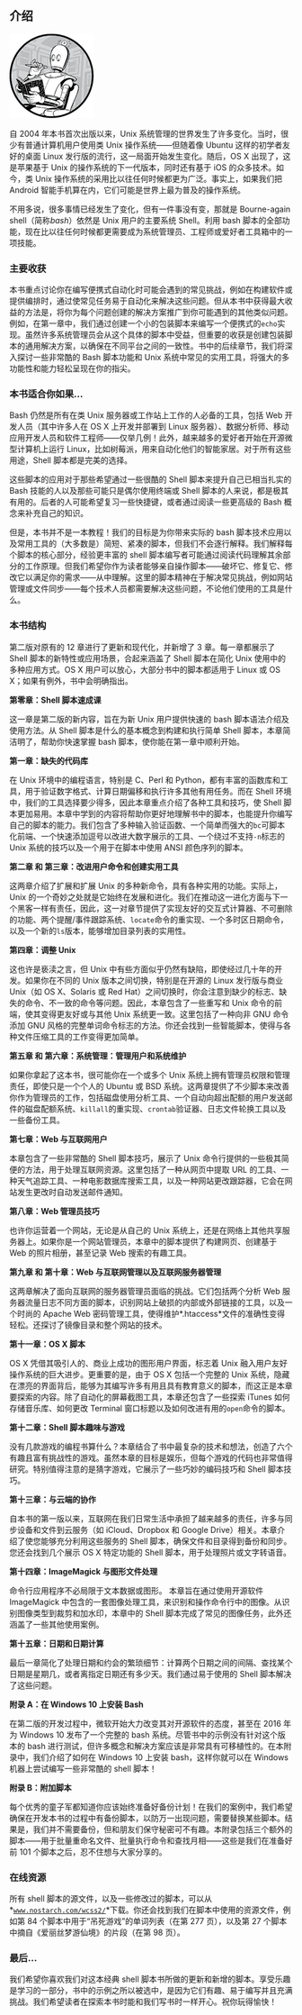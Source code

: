 ## **介绍**

![image](img/common4.jpg)

自 2004 年本书首次出版以来，Unix 系统管理的世界发生了许多变化。当时，很少有普通计算机用户使用类 Unix 操作系统——但随着像 Ubuntu 这样的初学者友好的桌面 Linux 发行版的流行，这一局面开始发生变化。随后，OS X 出现了，这是苹果基于 Unix 的操作系统的下一代版本，同时还有基于 iOS 的众多技术。如今，类 Unix 操作系统的采用比以往任何时候都更为广泛。事实上，如果我们把 Android 智能手机算在内，它们可能是世界上最为普及的操作系统。

不用多说，很多事情已经发生了变化，但有一件事没有变，那就是 Bourne-again shell（简称*bash*）依然是 Unix 用户的主要系统 Shell。利用 bash 脚本的全部功能，现在比以往任何时候都更需要成为系统管理员、工程师或爱好者工具箱中的一项技能。

### **主要收获**

本书重点讨论你在编写便携式自动化时可能会遇到的常见挑战，例如在构建软件或提供编排时，通过使常见任务易于自动化来解决这些问题。但从本书中获得最大收益的方法是，将你为每个问题创建的解决方案推广到你可能遇到的其他类似问题。例如，在第一章中，我们通过创建一个小的包装脚本来编写一个便携式的`echo`实现。虽然许多系统管理员会从这个具体的脚本中受益，但重要的收获是创建包装脚本的通用解决方案，以确保在不同平台之间的一致性。书中的后续章节，我们将深入探讨一些非常酷的 Bash 脚本功能和 Unix 系统中常见的实用工具，将强大的多功能性和能力轻松呈现在你的指尖。

### **本书适合你如果...**

Bash 仍然是所有在类 Unix 服务器或工作站上工作的人必备的工具，包括 Web 开发人员（其中许多人在 OS X 上开发并部署到 Linux 服务器）、数据分析师、移动应用开发人员和软件工程师——仅举几例！此外，越来越多的爱好者开始在开源微型计算机上运行 Linux，比如树莓派，用来自动化他们的智能家居。对于所有这些用途，Shell 脚本都是完美的选择。

这些脚本的应用对于那些希望通过一些很酷的 Shell 脚本来提升自己已相当扎实的 Bash 技能的人以及那些可能只是偶尔使用终端或 Shell 脚本的人来说，都是极其有用的。后者的人可能希望复习一些快捷键，或者通过阅读一些更高级的 Bash 概念来补充自己的知识。

但是，本书并不是一本教程！我们的目标是为你带来实际的 bash 脚本技术应用以及常用工具的（大多数是）简短、紧凑的脚本，但我们不会逐行解释。我们解释每个脚本的核心部分，经验更丰富的 shell 脚本编写者可能通过阅读代码理解其余部分的工作原理。但我们希望你作为读者能够亲自操作脚本——破坏它、修复它、修改它以满足你的需求——从中理解。这里的脚本精神在于解决常见挑战，例如网站管理或文件同步——每个技术人员都需要解决这些问题，不论他们使用的工具是什么。

### **本书结构**

第二版对原有的 12 章进行了更新和现代化，并新增了 3 章。每一章都展示了 Shell 脚本的新特性或应用场景，合起来涵盖了 Shell 脚本在简化 Unix 使用中的多种应用方式。OS X 用户可以放心，大部分书中的脚本都适用于 Linux 或 OS X；如果有例外，书中会明确指出。

**第零章：Shell 脚本速成课**

这一章是第二版的新内容，旨在为新 Unix 用户提供快速的 bash 脚本语法介绍及使用方法。从 Shell 脚本是什么的基本概念到构建和执行简单 Shell 脚本，本章简洁明了，帮助你快速掌握 bash 脚本，使你能在第一章中顺利开始。

**第一章：缺失的代码库**

在 Unix 环境中的编程语言，特别是 C、Perl 和 Python，都有丰富的函数库和工具，用于验证数字格式、计算日期偏移和执行许多其他有用任务。而在 Shell 环境中，我们的工具选择要少得多，因此本章重点介绍了各种工具和技巧，使 Shell 脚本更加易用。本章中学到的内容将帮助你更好地理解书中的脚本，也能提升你编写自己的脚本的能力。我们包含了多种输入验证函数、一个简单而强大的`bc`可脚本化前端、一个快速添加逗号以改进大数字展示的工具、一个绕过不支持`-n`标志的 Unix 系统的技巧以及一个用于在脚本中使用 ANSI 颜色序列的脚本。

**第二章 和 第三章：改进用户命令和创建实用工具**

这两章介绍了扩展和扩展 Unix 的多种新命令，具有各种实用的功能。实际上，Unix 的一个奇妙之处就是它始终在发展和进化。我们在推动这一进化方面与下一个黑客一样有责任，因此，这一对章节提供了实现友好的交互式计算器、不可删除的功能、两个提醒/事件跟踪系统、`locate`命令的重实现、一个多时区日期命令，以及一个新的`ls`版本，能够增加目录列表的实用性。

**第四章：调整 Unix**

这也许是亵渎之言，但 Unix 中有些方面似乎仍然有缺陷，即使经过几十年的开发。如果你在不同的 Unix 版本之间切换，特别是在开源的 Linux 发行版与商业 Unix（如 OS X、Solaris 或 Red Hat）之间切换时，你会注意到缺少的标志、缺失的命令、不一致的命令等问题。因此，本章包含了一些重写和 Unix 命令的前端，使其变得更友好或与其他 Unix 系统更一致。这里包括了一种向非 GNU 命令添加 GNU 风格的完整单词命令标志的方法。你还会找到一些智能脚本，使得与各种文件压缩工具的工作变得更加简单。

**第五章 和 第六章：系统管理：管理用户和系统维护**

如果你拿起了这本书，很可能你在一个或多个 Unix 系统上拥有管理员权限和管理责任，即使只是一个个人的 Ubuntu 或 BSD 系统。这两章提供了不少脚本来改善你作为管理员的工作，包括磁盘使用分析工具、一个自动向超出配额的用户发送邮件的磁盘配额系统、`killall`的重实现、`crontab`验证器、日志文件轮换工具以及一些备份工具。

**第七章：Web 与互联网用户**

本章包含了一些非常酷的 Shell 脚本技巧，展示了 Unix 命令行提供的一些极其简便的方法，用于处理互联网资源。这里包括了一种从网页中提取 URL 的工具、一种天气追踪工具、一种电影数据库搜索工具，以及一种网站更改跟踪器，它会在网站发生更改时自动发送邮件通知。

**第八章：Web 管理员技巧**

也许你运营着一个网站，无论是从自己的 Unix 系统上，还是在网络上其他共享服务器上。如果你是一个网站管理员，本章中的脚本提供了构建网页、创建基于 Web 的照片相册，甚至记录 Web 搜索的有趣工具。

**第九章 和 第十章：Web 与互联网管理以及互联网服务器管理**

这两章解决了面向互联网的服务器管理员面临的挑战。它们包括两个分析 Web 服务器流量日志不同方面的脚本，识别网站上破损的内部或外部链接的工具，以及一个时尚的 Apache Web 密码管理工具，使得维护*.htaccess*文件的准确性变得轻松。还探讨了镜像目录和整个网站的技术。

**第十一章：OS X 脚本**

OS X 凭借其吸引人的、商业上成功的图形用户界面，标志着 Unix 融入用户友好操作系统的巨大进步。更重要的是，由于 OS X 包括一个完整的 Unix 系统，隐藏在漂亮的界面背后，能够为其编写许多有用且具有教育意义的脚本，而这正是本章要探索的内容。除了自动化的屏幕截图工具，本章还包含了一些探索 iTunes 如何存储音乐库、如何更改 Terminal 窗口标题以及如何改进有用的`open`命令的脚本。

**第十二章：Shell 脚本趣味与游戏**

没有几款游戏的编程书算什么？本章结合了书中最复杂的技术和想法，创造了六个有趣且富有挑战性的游戏。虽然本章的目标是娱乐，但每个游戏的代码也非常值得研究。特别值得注意的是猜字游戏，它展示了一些巧妙的编码技巧和 Shell 脚本技巧。

**第十三章：与云端的协作**

自本书的第一版以来，互联网在我们日常生活中承担了越来越多的责任，许多与同步设备和文件到云服务（如 iCloud、Dropbox 和 Google Drive）相关。本章介绍了使您能够充分利用这些服务的 Shell 脚本，确保文件和目录得到备份和同步。您还会找到几个展示 OS X 特定功能的 Shell 脚本，用于处理照片或文字转语音。

**第十四章：ImageMagick 与图形文件处理**

命令行应用程序不必局限于文本数据或图形。 本章旨在通过使用开源软件 ImageMagick 中包含的一套图像处理工具，来识别和操作命令行中的图像。从识别图像类型到裁剪和加水印，本章中的 Shell 脚本完成了常见的图像任务，此外还涵盖了一些其他使用案例。

**第十五章：日期和日期计算**

最后一章简化了处理日期和约会的繁琐细节：计算两个日期之间的间隔、查找某个日期是星期几，或者离指定日期还有多少天。我们通过易于使用的 Shell 脚本解决了这些问题。

**附录 A：在 Windows 10 上安装 Bash**

在第二版的开发过程中，微软开始大力改变其对开源软件的态度，甚至在 2016 年为 Windows 10 发布了一个完整的 bash 系统。尽管书中的示例没有针对这个版本的 bash 进行测试，但许多概念和解决方案应该是非常具有可移植性的。在本附录中，我们介绍了如何在 Windows 10 上安装 bash，这样你就可以在 Windows 机器上尝试编写一些非常酷的 shell 脚本！

**附录 B：附加脚本**

每个优秀的童子军都知道你应该始终准备好备份计划！在我们的案例中，我们希望确保在开发本书的过程中有备份脚本，以防万一出现问题，需要替换某些脚本。结果是，我们并不需要备份，但和朋友们保守秘密可不有趣。本附录包括三个额外的脚本——用于批量重命名文件、批量执行命令和查找月相——这些是我们在准备好前 101 个脚本之后，忍不住想与大家分享的。

### **在线资源**

所有 shell 脚本的源文件，以及一些修改过的脚本，可以从*[`www.nostarch.com/wcss2/`](https://www.nostarch.com/wcss2/)*下载。你还会找到我们在脚本中使用的资源文件，例如第 84 个脚本中用于“吊死游戏”的单词列表（在第 277 页），以及第 27 个脚本中摘自《爱丽丝梦游仙境》的片段（在第 98 页）。

### **最后...**

我们希望你喜欢我们对这本经典 shell 脚本书所做的更新和新增的脚本。享受乐趣是学习的一部分，书中的示例之所以被选中，是因为它们有趣、易于编写并且充满挑战。我们希望读者在探索本书时能和我们写书时一样开心。祝你玩得愉快！

